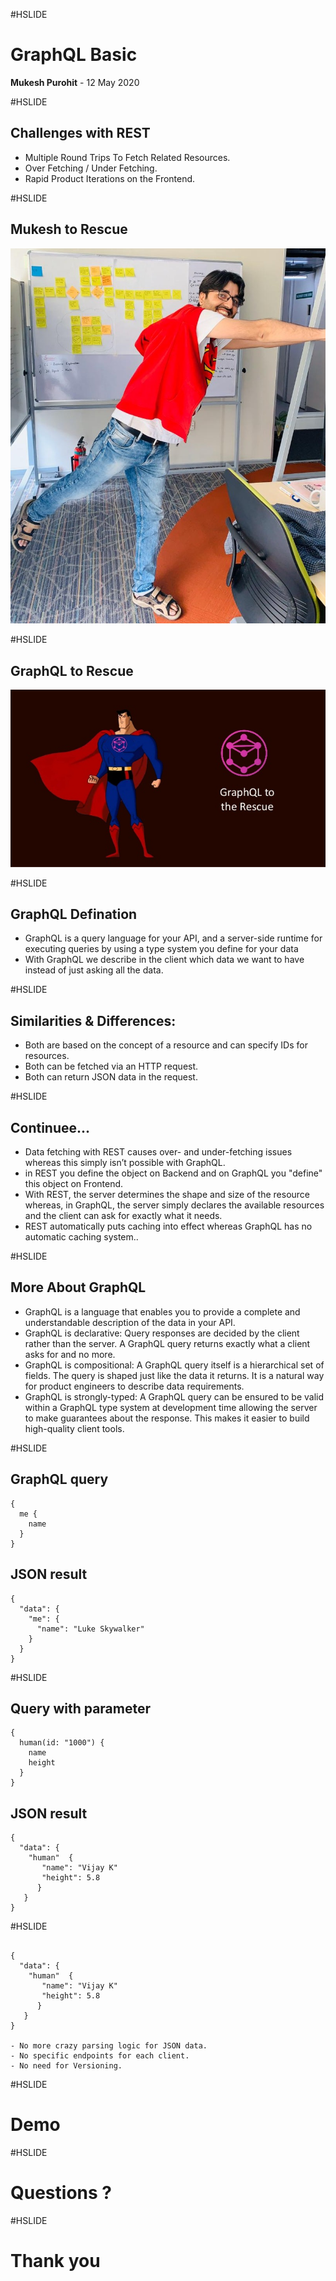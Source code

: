 #HSLIDE

# GraphQL Basic

<span class="primary"><strong>Mukesh Purohit</strong></span> - 12 May 2020
 
#HSLIDE

## Challenges with REST

- Multiple Round Trips To Fetch Related Resources.<!-- .element: class="fragment" -->
- Over Fetching / Under Fetching.<!-- .element: class="fragment" -->
- Rapid Product Iterations on the Frontend.<!-- .element: class="fragment" -->

#HSLIDE

## Mukesh to Rescue

![Image](img/self.jpg)

#HSLIDE
## GraphQL to Rescue

![Image](img/superGraphQL.jpg)

#HSLIDE

## GraphQL Defination
- GraphQL is a query language for your API, and a server-side runtime for executing queries by using a type system you define for your data <!-- .element: class="fragment" -->
- With GraphQL we describe in the client which data we want to have instead of just asking all the data.<!-- .element: class="fragment" -->

#HSLIDE

## Similarities & Differences:

- Both are based on the concept of a resource and can specify IDs for resources.<!-- .element: class="fragment" -->
- Both can be fetched via an HTTP request.<!-- .element: class="fragment" -->
- Both can return JSON data in the request.<!-- .element: class="fragment" -->

#HSLIDE

## Continuee...

- Data fetching with REST causes over- and under-fetching issues whereas this simply isn’t possible with GraphQL.<!-- .element: class="fragment" -->
- in REST you define the object on Backend and on GraphQL you "define" this object on Frontend.<!-- .element: class="fragment" -->
- With REST, the server determines the shape and size of the resource whereas, in GraphQL, the server simply declares the available resources and the client can ask for exactly what it needs.<!-- .element: class="fragment" -->
- REST automatically puts caching into effect whereas GraphQL has no automatic caching system..<!-- .element: class="fragment" -->

#HSLIDE

## More About GraphQL

- GraphQL is a language that enables you to provide a complete and understandable description of the data in your API.<!-- .element: class="fragment" -->
- GraphQL is declarative: Query responses are decided by the client rather than the server. A GraphQL query returns exactly what a client asks for and no more.<!-- .element: class="fragment" -->
- GraphQL is compositional: A GraphQL query itself is a hierarchical set of fields. The query is shaped just like the data it returns. It is a natural way for product engineers to describe data requirements.<!-- .element: class="fragment" -->
- GraphQL is strongly-typed: A GraphQL query can be ensured to be valid within a GraphQL type system at development time allowing the server to make guarantees about the response. This makes it easier to build high-quality client tools.<!-- .element: class="fragment" -->

#HSLIDE

## GraphQL query
```
{
  me {
    name
  }
}

```

## JSON result
```
{
  "data": {
    "me": {
      "name": "Luke Skywalker"
    } 
  }
}
```

#HSLIDE

## Query with parameter
```
{
  human(id: "1000") {
    name
    height
  }
}

```

## JSON result
```
{
  "data": {
    "human"  {
       "name": "Vijay K"
       "height": 5.8
      }
   }
}
```

#HSLIDE
```

{
  "data": {
    "human"  {
       "name": "Vijay K"
       "height": 5.8
      }
   }
}

- No more crazy parsing logic for JSON data.
- No specific endpoints for each client.
- No need for Versioning.
```
#HSLIDE

# Demo

#HSLIDE

# Questions ?

#HSLIDE

# Thank you

